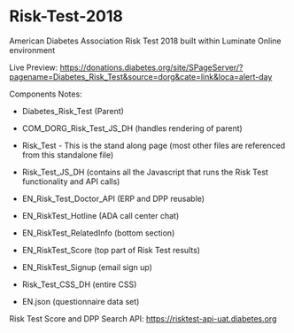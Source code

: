 # Risk-Test-2018
American Diabetes Association Risk Test 2018 built within Luminate Online environment 

Live Preview: https://donations.diabetes.org/site/SPageServer/?pagename=Diabetes_Risk_Test&source=dorg&cate=link&loca=alert-day

Components Notes:

- Diabetes_Risk_Test (Parent)

- COM_DORG_Risk_Test_JS_DH (handles rendering of parent)

- Risk_Test - This is the stand along page (most other files are referenced from this standalone file)

- Risk_Test_JS_DH (contains all the Javascript that runs the Risk Test functionality and API calls)

- EN_Risk_Test_Doctor_API (ERP and DPP reusable)

- EN_RiskTest_Hotline (ADA call center chat)

- EN_RiskTest_RelatedInfo (bottom section)

- EN_RiskTest_Score (top part of Risk Test results)

- EN_RiskTest_Signup (email sign up)

- Risk_Test_CSS_DH (entire CSS)

- EN.json (questionnaire data set)


Risk Test Score and DPP Search API: https://risktest-api-uat.diabetes.org
